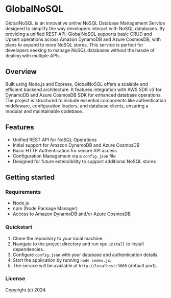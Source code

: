 # GlobalNoSQL

GlobalNoSQL is an innovative online NoSQL Database Management Service designed to simplify the way developers interact with NoSQL databases. By providing a unified REST API, GlobalNoSQL supports basic CRUD and Upsert operations across Amazon DynamoDB and Azure CosmosDB, with plans to expand to more NoSQL stores. This service is perfect for developers seeking to manage NoSQL databases without the hassle of dealing with multiple APIs.

## Overview

Built using Node.js and Express, GlobalNoSQL offers a scalable and efficient backend architecture. It features integration with AWS SDK v3 for DynamoDB and Azure CosmosDB SDK for enhanced database operations. The project is structured to include essential components like authentication middleware, configuration loaders, and database clients, ensuring a modular and maintainable codebase.

## Features

- Unified REST API for NoSQL Operations
- Initial support for Amazon DynamoDB and Azure CosmosDB
- Basic HTTP Authentication for secure API access
- Configuration Management via a `config.json` file
- Designed for future extendibility to support additional NoSQL stores

## Getting started

### Requirements

- Node.js
- npm (Node Package Manager)
- Access to Amazon DynamoDB and/or Azure CosmosDB

### Quickstart

1. Clone the repository to your local machine.
2. Navigate to the project directory and run `npm install` to install dependencies.
3. Configure `config.json` with your database and authentication details.
4. Start the application by running `node index.js`.
5. The service will be available at `http://localhost:3000` (default port).

### License

Copyright (c) 2024.